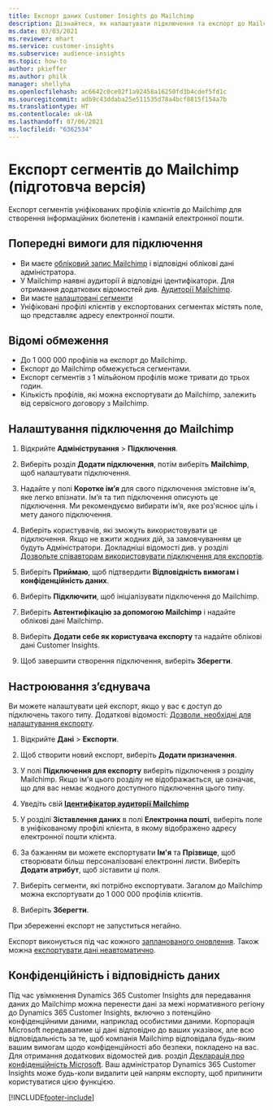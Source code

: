 ```yaml
---
title: Експорт даних Customer Insights до Mailchimp
description: Дізнайтеся, як налаштувати підключення та експорт до Mailchimp.
ms.date: 03/03/2021
ms.reviewer: mhart
ms.service: customer-insights
ms.subservice: audience-insights
ms.topic: how-to
author: pkieffer
ms.author: philk
manager: shellyha
ms.openlocfilehash: ac6642c0ce02f1a92458a16250fd3b4cdef5fd1c
ms.sourcegitcommit: adb9c43ddaba25e511535d78a4bcf8815f154a7b
ms.translationtype: HT
ms.contentlocale: uk-UA
ms.lasthandoff: 07/06/2021
ms.locfileid: "6362534"
---
```

# <a name="export-segments-to-mailchimp-preview"></a>Експорт сегментів до Mailchimp (підготовча версія)

Експорт сегментів уніфікованих профілів клієнтів до Mailchimp для створення інформаційних бюлетенів і кампаній електронної пошти.

## <a name="prerequisites-for-connection"></a>Попередні вимоги для підключення

-   Ви маєте [обліковий запис Mailchimp](https://mailchimp.com/) і відповідні облікові дані адміністратора.
-   У Mailchimp наявні аудиторії й відповідні ідентифікатори. Для отримання додаткових відомостей див. [Аудиторії Mailchimp](https://mailchimp.com/help/create-audience/).
-   Ви маєте [налаштовані сегменти](segments.md)
-   Уніфіковані профілі клієнтів у експортованих сегментах містять поле, що представляє адресу електронної пошти.

## <a name="known-limitations"></a>Відомі обмеження

- До 1 000 000 профілів на експорт до Mailchimp.
- Експорт до Mailchimp обмежується сегментами.
- Експорт сегментів з 1 мільйоном профілів може тривати до трьох годин. 
- Кількість профілів, які можна експортувати до Mailchimp, залежить від сервісного договору з Mailchimp.

## <a name="set-up-connection-to-mailchimp"></a>Налаштування підключення до Mailchimp

1. Відкрийте **Адміністрування** > **Підключення**.

1. Виберіть розділ **Додати підключення**, потім виберіть **Mailchimp**, щоб налаштувати підключення.

1. Надайте у полі **Коротке ім’я** для свого підключення змістовне ім'я, яке легко впізнати. Ім’я та тип підключення описують це підключення. Ми рекомендуємо вибирати ім’я, яке роз'яснює ціль і мету даного підключення.

1. Виберіть користувачів, які зможуть використовувати це підключення. Якщо не вжити жодних дій, за замовчуванням це будуть Адміністратори. Докладніші відомості див. у розділі [Дозвольте співавторам використовувати підключення для експортів](connections.md#allow-contributors-to-use-a-connection-for-exports).

1. Виберіть **Приймаю**, щоб підтвердити **Відповідність вимогам і конфіденційність даних**.

1. Виберіть **Підключити**, щоб ініціалізувати підключення до Mailchimp.

1. Виберіть **Автентифікацію за допомогою Mailchimp** і надайте облікові дані Mailchimp.

1. Виберіть **Додати себе як користувача експорту** та надайте облікові дані Customer Insights.

1. Щоб завершити створення підключення, виберіть **Зберегти**. 

## <a name="configure-the-connector"></a>Настроювання з’єднувача

Ви можете налаштувати цей експорт, якщо у вас є доступ до підключень такого типу. Додаткові відомості: [Дозволи, необхідні для налаштування експорту](export-destinations.md#set-up-a-new-export).

1. Відкрийте **Дані** > **Експорти**.

1. Щоб створити новий експорт, виберіть **Додати призначення**.

1. У полі **Підключення для експорту** виберіть підключення з розділу Mailchimp. Якщо ім'я цього розділу не відображається, це означає, що для вас немає жодного доступного підключення цього типу.

1. Уведіть свій **[Ідентифікатор аудиторії Mailchimp](https://mailchimp.com/help/find-audience-id/)**

3. У розділі **Зіставлення даних** в полі **Електронна пошті**, виберіть поле в уніфікованому профілі клієнта, в якому відображено адресу електронної пошти клієнта. 

1. За бажанням ви можете експортувати **Ім'я** та **Прізвище**, щоб створювати більш персоналізовані електронні листи. Виберіть **Додати атрибут**, щоб зіставити ці поля.

1. Виберіть сегменти, які потрібно експортувати. Загалом до Mailchimp можна експортувати до 1 000 000 профілів клієнтів.

1. Виберіть **Зберегти**.

При збереженні експорт не запуститься негайно.

Експорт виконується під час кожного [запланованого оновлення](system.md#schedule-tab). Також можна [експортувати дані неавтоматично](export-destinations.md#run-exports-on-demand). 

## <a name="data-privacy-and-compliance"></a>Конфіденційність і відповідність даних

Під час увімкнення Dynamics 365 Customer Insights для передавання даних до Mailchimp можна перенести дані за межі нормативного регіону до Dynamics 365 Customer Insights, включно з потенційно конфіденційними даними, наприклад особистими даними. Корпорація Microsoft передаватиме ці дані відповідно до ваших указівок, але всю відповідальність за те, щоб компанія Mailchimp відповідала будь-яким вашим вимогам щодо конфіденційності або безпеки, покладено на вас. Для отримання додаткових відомостей див. розділ [Декларація про конфіденційність Microsoft](https://go.microsoft.com/fwlink/?linkid=396732).
Ваш адміністратор Dynamics 365 Customer Insights може будь-коли видалити цей напрям експорту, щоб припинити користуватися цією функцією.

[!INCLUDE[footer-include](../includes/footer-banner.md)]
